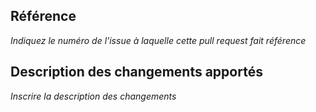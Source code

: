 ## Référence
*Indiquez le numéro de l'issue à laquelle cette pull request fait référence*

## Description des changements apportés
*Inscrire la description des changements*
